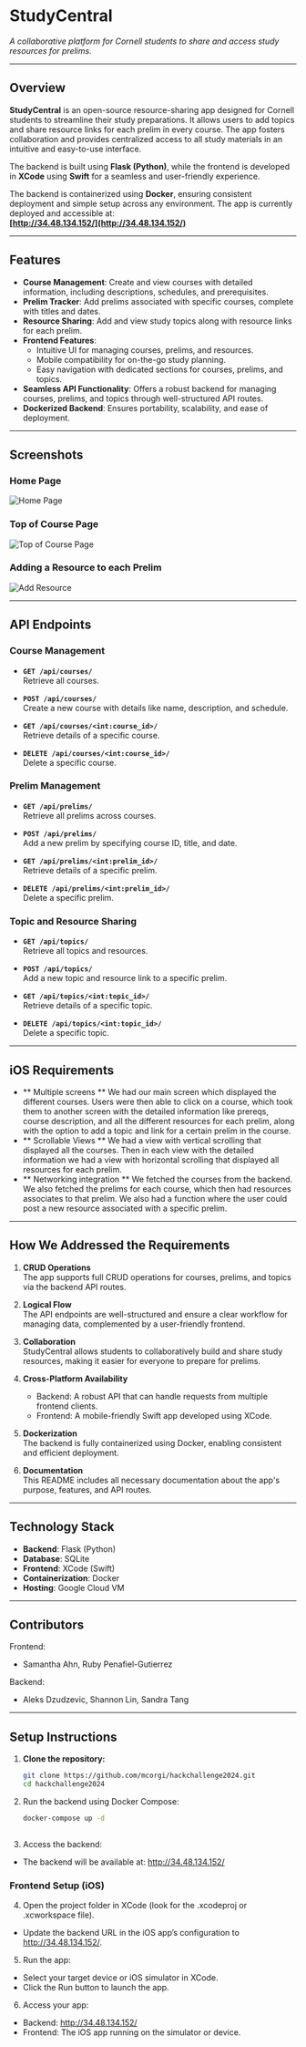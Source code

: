 # StudyCentral
*A collaborative platform for Cornell students to share and access study resources for prelims.*

---

## Overview

**StudyCentral** is an open-source resource-sharing app designed for Cornell students to streamline their study preparations. It allows users to add topics and share resource links for each prelim in every course. The app fosters collaboration and provides centralized access to all study materials in an intuitive and easy-to-use interface.

The backend is built using **Flask (Python)**, while the frontend is developed in **XCode** using **Swift** for a seamless and user-friendly experience.

The backend is containerized using **Docker**, ensuring consistent deployment and simple setup across any environment. The app is currently deployed and accessible at:  
**[http://34.48.134.152/](http://34.48.134.152/)**

---

## Features

- **Course Management**: Create and view courses with detailed information, including descriptions, schedules, and prerequisites.
- **Prelim Tracker**: Add prelims associated with specific courses, complete with titles and dates.
- **Resource Sharing**: Add and view study topics along with resource links for each prelim.
- **Frontend Features**:  
  - Intuitive UI for managing courses, prelims, and resources.  
  - Mobile compatibility for on-the-go study planning.  
  - Easy navigation with dedicated sections for courses, prelims, and topics.  
- **Seamless API Functionality**: Offers a robust backend for managing courses, prelims, and topics through well-structured API routes.
- **Dockerized Backend**: Ensures portability, scalability, and ease of deployment.

---

## Screenshots

### Home Page
![Home Page](ScreenshotsOfApp/MainScreen.jpeg)

### Top of Course Page 
![Top of Course Page](ScreenshotsOfApp/ClassSS1.jpeg)

### Adding a Resource to each Prelim
![Add Resource](ScreenshotsOfApp/ClassSS2.jpeg)

---

## API Endpoints

### Course Management
- **`GET /api/courses/`**  
  Retrieve all courses.

- **`POST /api/courses/`**  
  Create a new course with details like name, description, and schedule.

- **`GET /api/courses/<int:course_id>/`**  
  Retrieve details of a specific course.

- **`DELETE /api/courses/<int:course_id>/`**  
  Delete a specific course.

### Prelim Management
- **`GET /api/prelims/`**  
  Retrieve all prelims across courses.

- **`POST /api/prelims/`**  
  Add a new prelim by specifying course ID, title, and date.

- **`GET /api/prelims/<int:prelim_id>/`**  
  Retrieve details of a specific prelim.

- **`DELETE /api/prelims/<int:prelim_id>/`**  
  Delete a specific prelim.

### Topic and Resource Sharing
- **`GET /api/topics/`**  
  Retrieve all topics and resources.

- **`POST /api/topics/`**  
  Add a new topic and resource link to a specific prelim.

- **`GET /api/topics/<int:topic_id>/`**  
  Retrieve details of a specific topic.

- **`DELETE /api/topics/<int:topic_id>/`**  
  Delete a specific topic.

---
## iOS Requirements
- ** Multiple screens ** We had our main screen which displayed the different courses. Users were then able to click on a course, which took them to another screen with the detailed information like prereqs, course description, and all the different resources for each prelim, along with the option to add a topic and link for a certain prelim in the course.
- ** Scrollable Views ** We had a view with vertical scrolling that displayed all the courses. Then in each view with the detailed information we had a view with horizontal scrolling that displayed all resources for each prelim.
- ** Networking integration ** We fetched the courses from the backend. We also fetched the prelims for each course, which then had resources associates to that prelim. We also had a function where the user could post a new resource associated with a specific prelim.

---
## How We Addressed the Requirements

1. **CRUD Operations**  
   The app supports full CRUD operations for courses, prelims, and topics via the backend API routes.

2. **Logical Flow**  
   The API endpoints are well-structured and ensure a clear workflow for managing data, complemented by a user-friendly frontend.

3. **Collaboration**  
   StudyCentral allows students to collaboratively build and share study resources, making it easier for everyone to prepare for prelims.

4. **Cross-Platform Availability**  
   - Backend: A robust API that can handle requests from multiple frontend clients.
   - Frontend: A mobile-friendly Swift app developed using XCode.
     
5. **Dockerization**  
   The backend is fully containerized using Docker, enabling consistent and efficient deployment.

6. **Documentation**  
   This README includes all necessary documentation about the app's purpose, features, and API routes.

---

## Technology Stack
- **Backend**: Flask (Python)
- **Database**: SQLite
- **Frontend**: XCode (Swift)
- **Containerization**: Docker
- **Hosting**: Google Cloud VM

---

## Contributors
Frontend: 
- Samantha Ahn, Ruby Penafiel-Gutierrez
  
Backend:
- Aleks Dzudzevic, Shannon Lin, Sandra Tang

---

## Setup Instructions

1. **Clone the repository:**

   ```bash
   git clone https://github.com/mcorgi/hackchallenge2024.git
   cd hackchallenge2024

2. Run the backend using Docker Compose:

   ```bash
   docker-compose up -d
  
3. Access the backend:
  - The backend will be available at: http://34.48.134.152/
    
### Frontend Setup (iOS)
4. Open the project folder in XCode (look for the .xcodeproj or .xcworkspace file).

- Update the backend URL in the iOS app’s configuration to http://34.48.134.152/.

5. Run the app:
- Select your target device or iOS simulator in XCode.
- Click the Run button to launch the app.
  
6. Access your app:
- Backend: http://34.48.134.152/
- Frontend: The iOS app running on the simulator or device.
   
   

